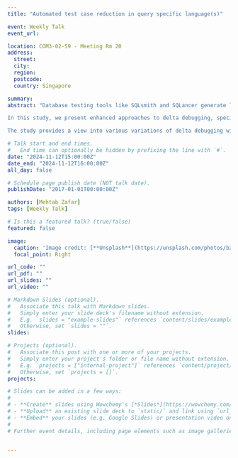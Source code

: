 ```yaml
---
title: "Automated test case reduction in query specific language(s)"

event: Weekly Talk
event_url: 

location: COM3-02-59 - Meeting Rm 20
address:
  street: 
  city: 
  region: 
  postcode:
  country: Singapore

summary: 
abstract: "Database testing tools like SQLsmith and SQLancer generate lengthy test cases to identify several categories of database bugs. While these tools are effective in identifying issues, usually the resulting test is large and complex, making it difficult to debug. Over the years, several methods have been proposed, with delta debugging being one of the traditional approaches. Though widely used for reducing test cases in imperative languages it may not be optimal for SQL, where statements can be executed independently and provide additional information about those individual statements, like their execution time.

In this study, we present enhanced approaches to delta debugging, specifically tailored to leverage the execution times of SQL statements to guide the reduction process. We introduce two strategies: block time analysis, which considers the collective execution time of statement groups, and individual time analysis, which estimates and uses per-statement timing information. And two simplified approaches based on percentage removal which aims to be a preprocessing step to delta debugging rather than an alternative to it. All of these methods seek to increase the convergence toward minimal bug-reproducing test cases by prioritizing the removal of time-intensive statements.

The study provides a view into various variations of delta debugging with timing context integrated into it. It also provides insight into which of the methods works well and which of the strategies fails to match the efficiency and effectiveness of delta debugging."

# Talk start and end times.
#   End time can optionally be hidden by prefixing the line with `#`.
date: "2024-11-12T15:00:00Z"
date_end: "2024-11-12T16:00:00Z"
all_day: false

# Schedule page publish date (NOT talk date).
publishDate: "2017-01-01T00:00:00Z"

authors: [Mehtab Zafar]
tags: [Weekly Talk]

# Is this a featured talk? (true/false)
featured: false

image:
  caption: 'Image credit: [**Unsplash**](https://unsplash.com/photos/bzdhc5b3Bxs)'
  focal_point: Right

url_code: ""
url_pdf: ""
url_slides: ""
url_video: ""

# Markdown Slides (optional).
#   Associate this talk with Markdown slides.
#   Simply enter your slide deck's filename without extension.
#   E.g. `slides = "example-slides"` references `content/slides/example-slides.md`.
#   Otherwise, set `slides = ""`.
slides:

# Projects (optional).
#   Associate this post with one or more of your projects.
#   Simply enter your project's folder or file name without extension.
#   E.g. `projects = ["internal-project"]` references `content/project/deep-learning/index.md`.
#   Otherwise, set `projects = []`.
projects:

# Slides can be added in a few ways:
# 
# - **Create** slides using Wowchemy's [*Slides*](https://wowchemy.com/docs/managing-content/#create-slides) feature and link using `slides` parameter in the front matter of the talk file
# - **Upload** an existing slide deck to `static/` and link using `url_slides` parameter in the front matter of the talk file
# - **Embed** your slides (e.g. Google Slides) or presentation video on this page using [shortcodes](https://wowchemy.com/docs/writing-markdown-latex/).
# 
# Further event details, including page elements such as image galleries, can be added to the body of this page.


---
```

